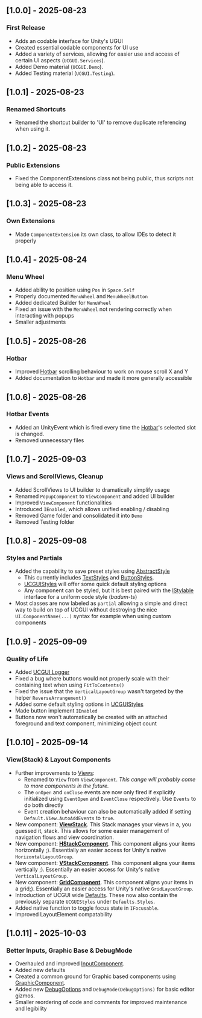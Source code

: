 ## [1.0.0] - 2025-08-23
### First Release
- Adds an codable interface for Unity's UGUI
- Created essential codable components for UI use
- Added a variety of services, allowing for easier use and access of certain UI aspects (`UCGUI.Services`).
- Added Demo material (`UCGUI.Demo`).
- Added Testing material (`UCGUI.Testing`).

## [1.0.1] - 2025-08-23
### Renamed Shortcuts
- Renamed the shortcut builder to 'UI' to remove duplicate referencing when using it.

## [1.0.2] - 2025-08-23
### Public Extensions
- Fixed the ComponentExtensions class not being public, thus scripts not being able to access it.

## [1.0.3] - 2025-08-23
### Own Extensions
- Made `ComponentExtension` its own class, to allow IDEs to detect it properly 

## [1.0.4] - 2025-08-24
### Menu Wheel
- Added ability to position using `Pos` in `Space.Self`
- Properly documented `MenuWheel` and `MenuWheelButton`
- Added dedicated Builder for `MenuWheel`
- Fixed an issue with the `MenuWheel` not rendering correctly when interacting with popups
- Smaller adjustments

## [1.0.5] - 2025-08-26
### Hotbar
- Improved [Hotbar](Runtime/Components/Game/Hotbar.cs) scrolling behaviour to work on mouse scroll X and Y
- Added documentation to `Hotbar` and made it more generally accessible

## [1.0.6] - 2025-08-26
### Hotbar Events
- Added an UnityEvent which is fired every time the [Hotbar](Runtime/Components/Game/Hotbar.cs)'s selected slot is changed.
- Removed unnecessary files

## [1.0.7] - 2025-09-03
### Views and ScrollViews, Cleanup
- Added ScrollViews to UI builder to dramatically simplify usage
- Renamed `PopupComponent` to `ViewComponent` and added UI builder
- Improved `ViewComponent` functionalities
- Introduced `IEnabled`, which allows unified enabling / disabling
- Removed Game folder and consolidated it into `Demo`
- Removed Testing folder

## [1.0.8] - 2025-09-08
### Styles and Partials
- Added the capability to save preset styles using [AbstractStyle](Runtime/Components/Style/AbstractStyle.cs)
  - This currently includes [TextStyles](Runtime/Components/Style/TextStyle.cs) and [ButtonStyles](Runtime/Components/Style/ButtonStyle.cs).
  - [UCGUIStyles](Runtime/Components/Style/UCGUIStyles.cs) will offer some quick default styling options
  - Any component can be styled, but it is best paired with the [IStylable](Runtime/Components/Interface/IStylable.cs) interface for a uniform code style (*badum-ts*)
- Most classes are now labeled as `partial` allowing a simple and direct way to build on top of UCGUI without destroying the nice `UI.ComponentName(...)` syntax for example when using custom components

## [1.0.9] - 2025-09-09
### Quality of Life
- Added [UCGUI Logger](Runtime/Components/Support/UCGUILogger.cs)
- Fixed a bug where buttons would not properly scale with their containing text when using `FitToContents()`
- Fixed the issue that the `VerticalLayoutGroup` wasn't targeted by the helper `ReverseArrangement()`
- Added some default styling options in [UCGUIStyles](Runtime/Components/Style/UCGUIStyles.cs)
- Made button implement `IEnabled`
- Buttons now won't automatically be created with an attached foreground and text component, minimizing object count

## [1.0.10] - 2025-09-14
### View(Stack) & Layout Components
- Further improvements to [Views](Runtime/Components/View.cs):
  - Renamed to `View` from `ViewComponent`. <i>This cange will probably come to more components in the future.</i>
  - The `onOpen` and `onClose` events are now only fired if explicitly initialized using `EventOpen` and `EventClose` respectively. Use `Events` to do both directly
  - Event creation behaviour can also be automatically added if setting `Default.View.AutoAddEvents` to `true`.
- New component: **[ViewStack](Runtime/Components/ViewStack.cs)**. This Stack manages your views in a, you guessed it, stack. This allows for some easier management of navigation flows and view coordination.
- New component: **[HStackComponent](Runtime/Components/HStackComponent.cs)**. This component aligns your items horizontally ;). Essentially an easier access for Unity's native `HorizontalLayoutGroup`.
- New component: **[VStackComponent](Runtime/Components/VStackComponent.cs)**. This component aligns your items vertically ;). Essentially an easier access for Unity's native `VerticalLayoutGroup`.
- New component: **[GridComponent](Runtime/Components/GridComponent.cs)**. This component aligns your items in a grid;). Essentially an easier access for Unity's native `GridLayoutGroup`.
- Introduction of UCGUI wide [Defaults](Runtime/Components/Support/Defaults.cs). These now also contain the previously separate `UCGUIStyles` under `Defaults.Styles`.
- Added native function to toggle focus state in `IFocusable`.
- Improved LayoutElement compatability

## [1.0.11] - 2025-10-03
### Better Inputs, Graphic Base & DebugMode
- Overhauled and improved [InputComponent](Runtime/Components/InputComponent.cs).
- Added new defaults
- Created a common ground for Graphic based components using [GraphicComponent](Runtime/Components/GraphicComponent.cs).
- Added new [DebugOptions](Runtime/Components/Support/DebugOptions.cs) and `DebugMode(DebugOptions)` for basic editor gizmos.
- Smaller reordering of code and comments for improved maintenance and legibility


